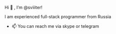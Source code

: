 Hi 👋 , I’m @sviiiter!

I am experienced full-stack programmer from Russia

- 📫 You can reach me via skype or telegram

<!---
sviiiter/sviiiter is a ✨ special ✨ repository because its `README.md` (this file) appears on your GitHub profile.
You can click the Preview link to take a look at your changes.
--->
